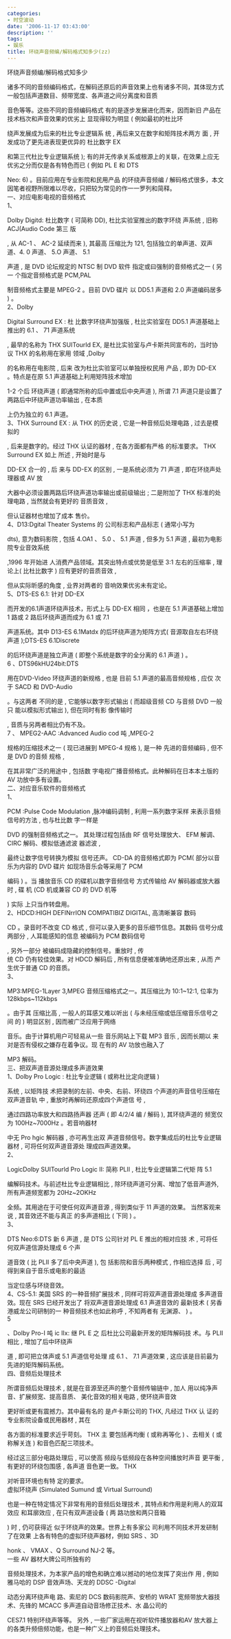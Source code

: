 ```yaml
---
categories:
- 时空波动
date: '2006-11-17 03:43:00'
description: ''
tags:
- 娱乐
title: 环绕声音频编/解码格式知多少(zz)
---
```

环绕声音频编/解码格式知多少  


诸多不同的音频编码格式，在解码还原后的声音效果上也有诸多不同，其体现方式一般包括声道数目、频带宽度、各声道之间分离度和音质

音色等等。这些不同的音频编码格式 有的是逐步发展进化而来，因而新旧 产品在技术档次和声音效果的优劣上 显现得较为明显 ( 例如最初的杜比环

绕声发展成为后来的杜比专业逻辑系 统 , 再后来又在数字和矩阵技术两方 面 , 开发成功了更先进表现更优异的 杜比数字 EX

和第三代杜比专业逻辑系统 ); 有的并无传承关系或根源上的关联，在效果上应无优劣之分而仅是各有特色而已 ( 例如 PL E 和 DTS

Neo: 6\) 。目前应用在专业影院和民用产品 的环绕声音频编 / 解码格式很多，本文因笔者视野所限难以尽收，只把较为常见的作一一罗列和简释。  
一、对应电影电视的音频格式  
 1、

Dolby Digitd: 杜比数字 ( 可简称 DD), 杜比实验室推出的数字环绕 声系统 , 旧称 ACJ(Audio Code 第三 版

, 从 AC\-1 、 AC\-2 延续而来 ), 其最高 压缩比为 121, 包括独立的单声道、双声道、4\. 0 声道、 5\.O 声道、 5\.1

声道 , 是 DVD 论坛规定的 NTSC 制 DVD 软件 指定或曰强制的音频格式之一 ( 另一 个指定音频格式是 PCM,PAL

制音频格式主要是 MPEG\-2 。目前 DVD 碟片 以 DD5\.1 声道和 2\.0 声道编码居多 ) 。  
2、Dolby

Digital Surround EX : 杜 比数字环绕声加强版 , 杜比实验室在 DD5\.1 声道基础上推出的 6\.1 、 71 声道系统

, 最早的名称为 THX SUITourId EX, 是杜比实验室与卢卡斯共同宣布的，当时协议 THX 的名称用在家用 领域 ,Dolby

的名称用在电影院 , 后来 改为杜比实验室可以单独授权民用 产品 , 即为 DD\-EX 。特点是在原 5\.1 声道基础上利用矩阵技术增加

1\-2 个后 环绕声道 ( 即通常所称的后中置或后中央声道 ), 所谓 7\.1 声道只是设置了两路后中环绕声道功率输出 , 在本质

上仍为独立的 6\.1 声道。  
3、THX Surround EX : 从 THX 的历史说 , 它是一种音频后处理电路 , 过去是模拟的

, 后来是数字的。经过 THX 认证的器材 , 在各方面都有严格 的标准要求。 THX Surround EX 如上 所述 , 开始时是与

DD\-EX 合一的 , 后 来与 DD\-EX 的区别 , 一是系统必须为 71 声道 , 即在环绕声处理器或 AV 放

大器中必须设置两路后环绕声道功率输出或前级输出 ; 二是附加了 THX 标准的处理电路 , 当然就会有更好的 音质音效 ,

但认证器材也增加了成本 售价。  
4、D13:Dgital Theater Systems 的 公司标志和产品标志 ( 通常小写为

dts), 意为数码影院 , 包括 4\.OA1 、 5\.0 、 5\.1 声道 , 但多为 5\.1 声道 , 最初为电影院专业音效系统

,1996 年开始进 人消费产品领域。其突出特点或优势是低至 3:1 左右的压缩率 , 理论上( 比杜比数字 ) 应有更好的音质音效 ,

但从实际昕感的角度 , 业界对两者的 音响效果优劣未有定论。  
5、DTS\-ES 6\.1: 针对 DD\-EX

而开发的6\.1声道环绕声技术，形式上与 DD\-EX 相同 ，也是在 5\.1 声道基础上增加1 路或 2 路后环绕声道而成为 6\.1 或 7\.1

声道系统。其中 D13\-ES 6\.1Matdx 的后环绕声道为矩阵方式( 音源取自左右环绕声道 );DTS\-ES 6\.1Discrete

的后环绕声道是独立声道 ( 即整个系统是数字的全分离的 6\.1 声道 ) 。  
6 、DTS96kHU24bit:DTS

用在DVD\-Video 环绕声道的新规格 , 也是 目前 5\.1 声道的最高音频规格 , 应仅 次于 SACD 和 DVD\-Audio

。与这两者 不同的是 , 它能够以数字形式输出 ( 而超级音频 CD 与音频 DVD 一般只 能以模拟形式输出 ), 但在同时有影 像传输时

, 音质与另两者相比仍有不及。  
7 、 MPEG2\-AAC :Advanced Audio cod 吨 ,MPEG\-2

规格的压缩技术之一 ( 现已进展到 MPEG\-4 规格 ), 是一种 先进的音频编码 , 但不是 DVD 的音频 规格 ,

在其非常广泛的用途中 , 包括数 字电视广播音频格式。此种解码在日本本土版的 AV 功放中多有设置。  
二、对应音乐软件的音频格式  
1、

PCM :Pulse Code Modulation ,脉冲编码调制 , 利用一系列数字采样 来表示音频信号的方法 , 也与杜比数 字一样是

DVD 的强制音频格式之一。 其处理过程包括由 RF 信号处理放大、 EFM 解调、 CIRC 解码、模拟低通滤波 器滤波 ,

最终让数字信号转换为模拟 信号还声。 CD\-DA 的音频格式即为 PCM( 部分以音乐为内容的 DVD 碟片 如现场音乐会等采用了 PCM

编码 ) 。当 播放音乐 CD 的碟机以数字音频信号 方式传输给 AV 解码器或放大器时 , 碟 机 (CD 机或兼容 CD 的 DVD 机等

) 实际 上只当作转盘用。  
 2、HDCD:HIGH DEFINrrION COMPATIBIZ DIGITAL, 高清晰兼容 数码

CD 。录音时不改变 CD 格式 , 但可以录入更多的音乐细节信息。其数码 信号分成两部分 , 人耳能感知的信息 被编码为 PCM 数码信号

, 另外一部分 被编码成隐藏的控制信号。重放时 , 传  
统 CD 仍有较佳效果。对 HDCD 解码后 , 所有信息便被准确地还原出来 , 从而 产生优于普通 CD 的音质。  
3、

MP3:MPEG\-1Layer 3,MPEG 音频压缩格式之一。其压缩比为 10:1\~12:1, 位率为 128kbps\~112kbps

。由于其 压缩比高 , 一般人的耳感又难以听出 ( 与未经压缩或低压缩音乐信号之间 的 ) 明显区别 , 因而被广泛应用于网络

音乐。由于计算机用户可轻易从一些 音乐网站上下载 MP3 音乐 , 因而长期以 来对是否有侵权之嫌存在着争议。现 在有的 AV 功放也融入了

MP3 解码。  
三、把双声道音源处理成多声道效果  
1、Dolby Pro Logic : 杜比专业逻辑 ( 或称杜比定向逻辑 )

系统 , 以矩阵技 术把录制的左前、中央、右前、环绕四 个声道的声音信号压缩在双声道音轨 中 , 重放时再解码还原成四个声道信 号 ,

通过四路功率放大和四路扬声器 还声 ( 即 4/2/4 编 / 解码 ), 其环绕声道的 频宽仅为 100Hz\~7000Hz 。若音响器材

中无 Pro hgic 解码器 , 亦可再生出双 声道音频信号。数字集成后的杜比专业逻辑器材 , 可将任何双声道音源处 理成四声道效果。  
2、

LogicDolby SUITourld Pro Logic II: 简称 PLII , 杜比专业逻辑第二代矩 阵 5\.1

编解码技术。与前述杜比专业逻辑相比 , 除环绕声道可分离、增加了低音声道外,所有声道频宽都为 20Hz\~2OKHz

全频。其用途在于可使任何双声道音源 , 得到类似于 11 声道的效果。 当然客观来说 , 其音效还不能与真正 的多声道相比 ( 下同 ) 。  
3、

DTS Neo:6:DTS 新 6 声道 , 是 DTS 公司针对 PL E 推出的相对应技 术 , 可将任何双声道信源处理成 6 个声

道音效 ( 比 PLII 多了后中央声道 ), 包 括影院和音乐两种模式 , 作相应选择 后 , 可得到来自于音乐或电影的最适

当定位感与环绕音效。  
4、CS\-5\.1: 美国 SRS 的一种音频扩展技术 , 同样可将双声道音源处理成 多声道音效。现在 SRS 已经开发出了 将双声道音源处理成 6\.1 声道音效的 最新技术 ( 另香港威龙公司研制的一 种音频技术也如此称呼 , 不知两者有 无渊源、 ) 。  
5

、Dolby Pro\-I 吨 ic IIx: 继 PL E 之 后杜比公司最新开发的矩阵解码技 术。与 PLII 相比 , 增加了后中环绕声

道 , 即可把立体声或 5\.1 声道信号处理 成 6\.1 、 7\.1 声道效果 , 这应该是目前最为先进的矩阵解码系统。  
 四、音频后处理技术  


所谓音频后处理技术 , 就是在音源至还声的整个音频传输链中 , 加人 用以纯净声音、扩展频宽、提高音质、 美化音效的相关电路 , 使环绕声音效

更好昕或更有震撼力。其中最有名的 是卢卡斯公司的 THX, 凡经过 THX 认 证的专业影院设备或民用器材 , 其在

各方面的标准要求近乎苛刻。 THX 主 要包括再均衡 ( 或称再等化 ) 、去相关 ( 或称解关连 ) 和音色匹配三项技术。

经过这三部分电路处理后 , 可以使高 频段与低频段在各种空间播放时声音 更平衡 , 有更好的环绕包围感 , 各声道 音色更一致。 THX

对听音环境也有特 定的要求。  
虚拟环绕声 (Simulated Sumund 或 Virtual Surround)

也是一种在特定情况下非常有用的音频后处理技术 , 其特点和作用是利用人的双耳效应 和耳廓效应 , 在只有双声道设备 ( 两 路功放和两只音箱

) 时 , 仍可获得近 似于环绕声的效果。世界上有多家公 司利用不同技术开发研制了在效果 上各有特色的虚拟环绕声器材，例如 SRS 、3D

honk 、 VMAX 、Q Surround NJ\-2 等。  
一些 AV 器材大牌公司所独有的

音频处理技术，为本家产品的增色和确立难以撼动的地位发挥了突出作 用 , 例如雅马哈的 DSP 音效声场、天龙的 DDSC \-Digital

动态分离环绕声电 路、索尼的 DCS 数码影院声、安桥的 WRAT 宽频带放大器技术、先锋的 MCACC 多声道自动音场修正技术、水 晶公司的

CES7\.1 特别环绕声等等。 另外 , 一些厂家运用在视听软件播放器和AV 放大器上的各类升频倍频功能，也是一种广义上的音频后处理技术。

